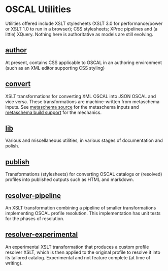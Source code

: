 # OSCAL Utilities

Utilities offered include XSLT stylesheets (XSLT 3.0 for performance/power or XSLT 1.0 to run in a browser); CSS stylesheets; XProc pipelines and (a little) XQuery. Nothing here is authoritative as models are still evolving.

## [author](author)

At present, contains CSS applicable to OSCAL in an authoring environment (such as an XML editor supporting CSS styling)

## [convert](convert)

XSLT transformations for converting XML OSCAL into JSON OSCAL and vice versa. These transformations are machine-written from metaschema inputs. See [metaschema source](../../metaschema) for the metaschema inputs and [metaschema build support](../../../build/metaschema) for the mechanics.

## [lib](lib)

Various and miscellaneous utilities, in various stages of documentation and polish.

## [publish](publish)

Transformations (stylesheets) for converting OSCAL catalogs or (resolved) profiles into published outputs such as HTML and markdown.

## [resolver-pipeline](resolver-pipeline)

An XSLT transformation combining a pipeline of smaller transformations implementing OSCAL profile resolution. This implementation has unit tests for the phases of resolution.


## [resolver-experimental](resolver-experimental)

An experimental XSLT transformation that produces a custom profile resolver XSLT, which is then applied to the original profile to resolve it into its tailored catalog. Experimental and not feature complete (at time of writing).


